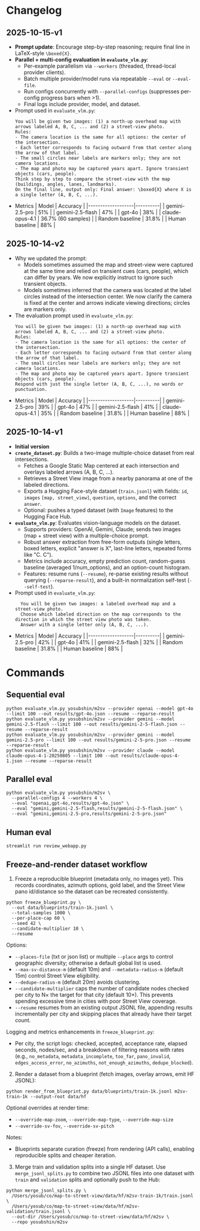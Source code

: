 # Changelog

## 2025-10-15-v1
- **Prompt update**: Encourage step-by-step reasoning; require final line in LaTeX-style `\boxed{X}`.
- **Parallel + multi-config evaluation in `evaluate_vlm.py`**:
  - Per-example parallelism via `--workers` (threaded, thread-local provider clients).
  - Batch multiple provider/model runs via repeatable `--eval` or `--eval-file`.
  - Run configs concurrently with `--parallel-configs` (suppresses per-config progress bars when >1).
  - Final logs include provider, model, and dataset.
- Prompt used in `evaluate_vlm.py`:
  ```
  You will be given two images: (1) a north-up overhead map with arrows labeled A, B, C, ... and (2) a street-view photo.
  Rules:
  - The camera location is the same for all options: the center of the intersection.
  - Each letter corresponds to facing outward from that center along the arrow of that label.
  - The small circles near labels are markers only; they are not camera locations.
  - The map and photo may be captured years apart. Ignore transient objects (cars, people).
  Think step by step to compare the street-view with the map (buildings, angles, lanes, landmarks).
  On the final line, output only: Final answer: \boxed{X} where X is a single letter (A, B, C, ...).
  ```
- Metrics
  | Model             | Accuracy |
  |-------------------|----------|
  | gemini-2.5-pro    | 51%      |
  | gemini-2.5-flash  | 47%      |
  | gpt-4o            | 38%      |
  | claude-opus-4.1   | 36.7% (60 samples) |
  | Random baseline   | 31.8%    |
  | Human baseline    | 88%      |

## 2025-10-14-v2
- Why we updated the prompt:
  - Models sometimes assumed the map and street-view were captured at the same time and relied on transient cues (cars, people), which can differ by years. We now explicitly instruct to ignore such transient objects.
  - Models sometimes inferred that the camera was located at the label circles instead of the intersection center. We now clarify the camera is fixed at the center and arrows indicate viewing directions; circles are markers only.
- The evaluation prompt used in `evaluate_vlm.py`:
  ```
  You will be given two images: (1) a north-up overhead map with arrows labeled A, B, C, ... and (2) a street-view photo.
  Rules:
  - The camera location is the same for all options: the center of the intersection.
  - Each letter corresponds to facing outward from that center along the arrow of that label.
  - The small circles near labels are markers only; they are not camera locations.
  - The map and photo may be captured years apart. Ignore transient objects (cars, people).
  Respond with just the single letter (A, B, C, ...), no words or punctuation.
  ```
- Metrics
  | Model             | Accuracy |
  |-------------------|----------|
  | gemini-2.5-pro    | 39%      |
  | gpt-4o            | 47%      |
  | gemini-2.5-flash  | 41%      |
  | claude-opus-4.1   | 35%      |
  | Random baseline   | 31.8%    |
  | Human baseline    | 88%      |

## 2025-10-14-v1
- **Initial version**
- **`create_dataset.py`**: Builds a two-image multiple-choice dataset from real intersections.
  - Fetches a Google Static Map centered at each intersection and overlays labeled arrows (A, B, C, ...).
  - Retrieves a Street View image from a nearby panorama at one of the labeled directions.
  - Exports a Hugging Face-style dataset (`train.jsonl`) with fields: `id`, `images` `[map, street_view]`, `question`, `options`, and the correct `answer`.
  - Optional: pushes a typed dataset (with `Image` features) to the Hugging Face Hub.
- **`evaluate_vlm.py`**: Evaluates vision-language models on the dataset.
  - Supports providers: OpenAI, Gemini, Claude; sends two images (map + street view) with a multiple-choice prompt.
  - Robust answer extraction from free-form outputs (single letters, boxed letters, explicit "answer is X", last-line letters, repeated forms like "C. C").
  - Metrics include accuracy, empty prediction count, random-guess baseline (averaged 1/num_options), and an option-count histogram.
  - Features: resume runs (`--resume`), re-parse existing results without querying (`--reparse-result`), and a built-in normalization self-test (`--self-test`).
- Prompt used in `evaluate_vlm.py`:
  ```
    You will be given two images: a labeled overhead map and a street-view photo.
    Choose which labeled direction on the map corresponds to the direction in which the street view photo was taken.
    Answer with a single letter only (A, B, C, ...).
  ```
- Metrics
  | Model             | Accuracy |
  |-------------------|----------|
  | gemini-2.5-pro    | 42%      |
  | gpt-4o            | 41%      |
  | gemini-2.5-flash  | 32%      |
  | Random baseline   | 31.8%    |
  | Human baseline    | 88%      |

# Commands

## Sequential eval
```
python evaluate_vlm.py yosubshin/m2sv --provider openai --model gpt-4o --limit 100 --out results/gpt-4o.json --resume --reparse-result
python evaluate_vlm.py yosubshin/m2sv --provider gemini --model gemini-2.5-flash --limit 100 --out results/gemini-2-5-flash.json --resume --reparse-result
python evaluate_vlm.py yosubshin/m2sv --provider gemini --model gemini-2.5-pro --limit 100 --out results/gemini-2-5-pro.json --resume --reparse-result
python evaluate_vlm.py yosubshin/m2sv --provider claude --model claude-opus-4-1-20250805 --limit 100 --out results/claude-opus-4-1.json --resume --reparse-result
```

## Parallel eval
```
python evaluate_vlm.py yosubshin/m2sv \
  --parallel-configs 4 --workers 4 \
  --eval "openai,gpt-4o,results/gpt-4o.json" \
  --eval "gemini,gemini-2.5-flash,results/gemini-2-5-flash.json" \
  --eval "gemini,gemini-2.5-pro,results/gemini-2-5-pro.json"
```

## Human eval
```
streamlit run review_webapp.py
```

## Freeze-and-render dataset workflow

1) Freeze a reproducible blueprint (metadata only, no images yet). This records coordinates, azimuth options, gold label, and the Street View pano id/distance so the dataset can be recreated consistently.

```
python freeze_blueprint.py \
  --out data/blueprints/train-1k.jsonl \
  --total-samples 1000 \
  --per-place-cap 60 \
  --seed 42 \
  --candidate-multiplier 10 \
  --resume
```

Options:
- `--places-file` (txt or json list) or multiple `--place` args to control geographic diversity; otherwise a default global list is used.
- `--max-sv-distance-m` (default 10m) and `--metadata-radius-m` (default 15m) control Street View eligibility.
- `--dedupe-radius-m` (default 20m) avoids clustering.
 - `--candidate-multiplier` caps the number of candidate nodes checked per city to N× the target for that city (default 10×). This prevents spending excessive time in cities with poor Street View coverage.
 - `--resume` resumes from an existing output JSONL file, appending results incrementally per city and skipping places that already have their target count.

Logging and metrics enhancements in `freeze_blueprint.py`:
- Per city, the script logs: checked, accepted, acceptance rate, elapsed seconds, nodes/sec, and a breakdown of filtering reasons with rates (e.g., `no_metadata`, `metadata_incomplete`, `too_far`, `pano_invalid`, `edges_access_error`, `no_azimuths`, `not_enough_azimuths`, `dedupe_blocked`).

2) Render a dataset from a blueprint (fetch images, overlay arrows, emit HF JSONL):

```
python render_from_blueprint.py data/blueprints/train-1k.jsonl m2sv-train-1k --output-root data/hf
```

Optional overrides at render time:
- `--override-map-zoom`, `--override-map-type`, `--override-map-size`
- `--override-sv-fov`, `--override-sv-pitch`

Notes:
- Blueprints separate curation (freeze) from rendering (API calls), enabling reproducible splits and cheaper iteration.

3) Merge train and validation splits into a single HF dataset. Use `merge_jsonl_splits.py` to combine two JSONL files into one dataset with `train` and `validation` splits and optionally push to the Hub:

```
python merge_jsonl_splits.py \
  /Users/yosub/co/map-to-street-view/data/hf/m2sv-train-1k/train.jsonl \
  /Users/yosub/co/map-to-street-view/data/hf/m2sv-validation/train.jsonl \
  --out-dir /Users/yosub/co/map-to-street-view/data/hf/m2sv \
  --repo yosubshin/m2sv
```

